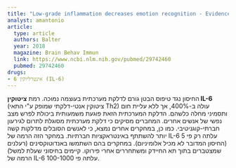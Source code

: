 ```yaml
---
title: "Low-grade inflammation decreases emotion recognition - Evidence from the vaccination model of inflammation"
analyst: amantonio
article:
  type: article
  authors: Balter
  year: 2018
  magazine: Brain Behav Immun
  link: https://www.ncbi.nlm.nih.gov/pubmed/29742460
  pubmed: 29742460
drugs:
- אינטרליוקין 6 (IL-6)
---
```


החיסון נגד טיפוס הבטן גורם לדלקת מערכתית בעוצמה נמוכה. רמת **ציטוקין IL-6** (ציטוקין אנטי-דלקתי שמופק ע"י התאי Th2) עולה ב-400%, אך ללא עליית חום ותסמיני מחלה כלשהם.
הדלקת המערכתית הזאת פוגעת משמעותית ביכולת לפרש מצב נפשי של אנשים אחרים. המחברים מסיקים כי דלקת מערכתית מסוגלת לתרום לגירעון חברתי-קוגניטיבי. כמו כן, במחקרים אחרים נמצא, כי לאנשים הסובלים מדלקות קשה יותר להשתתף באינטראקציות חברתיות.
במחקר הזה הרמה של IL-6 עלתה רק פי 5 (החיסון המדובר לא מכיל אלומיניום). במחקרים בהם השתמשו באנדוטוקסינים (רעלנים שמצטברים בתוך תא החיידק ומשתחררים אחרי פירוקו. קיימים בחיסוני שעלת למשל) הרמה של IL-6 עלתה פי 100-1000.
